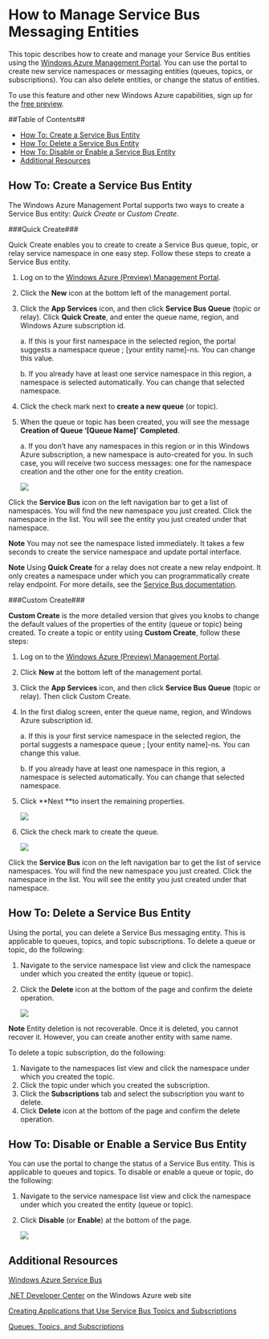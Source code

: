 # How to Manage Service Bus Messaging Entities

This topic describes how to create and manage your Service Bus entities using the [Windows Azure Management Portal](http://manage.windowsazure.com). You can use the portal to create new service namespaces or messaging entities (queues, topics, or subscriptions). You can also delete entities, or change the status of entities. 

To use this feature and other new Windows Azure capabilities, sign up for the [free preview](https://account.windowsazure.com/PreviewFeatures).

##Table of Contents##

* [How To: Create a Service Bus Entity](#create)
* [How To: Delete a Service Bus Entity](#delete)
* [How To: Disable or Enable a Service Bus Entity](#disableenable)
* [Additional Resources](#seealso)

<h2 id="create">How To: Create a Service Bus Entity</h2>

The Windows Azure Management Portal supports two ways to create a Service Bus entity: *Quick Create* or *Custom Create*.

###Quick Create###

Quick Create enables you to create to create a Service Bus queue, topic, or relay service namespace in one easy step. Follow these steps to create a Service Bus entity.

1.	Log on to the [Windows Azure (Preview) Management Portal](http://manage.windowsazure.com).
2.	Click the **New** icon at the bottom left of the management portal.
3.	Click the **App Services** icon, and then click **Service Bus Queue** (topic or relay). Click **Quick Create**, and enter the queue name, region, and Windows Azure subscription id.

	a.	If this is your first namespace in the selected region, the portal suggests a namespace queue ; [your entity name]-ns. You can change this value.

	b.	If you already have at least one service namespace in this region, a namespace is selected automatically. You can change that selected namespace.

4.	Click the check mark next to **create a new queue** (or topic).
5.	When the queue or topic has been created, you will see the message **Creation of Queue ‘[Queue Name]’ Completed**.

	a. If you don’t have any namespaces in this region or in this Windows Azure subscription, a new namespace is auto-created for you. In such case, you will receive two success messages: one for the namespace creation and the other one for the entity creation.

	![][1]

Click the **Service Bus** icon on the left navigation bar to get a list of namespaces. You will find the new namespace you just created. Click the namespace in the list. You will see the entity you just created under that namespace.

**Note** You may not see the namespace listed immediately. It takes a few seconds to create the service namespace and update portal interface. 

**Note** Using **Quick Create** for a relay does not create a new relay endpoint. It only creates a namespace under which you can programmatically create relay endpoint. For more details, see the [Service Bus documentation](http://www.windowsazure.com/en-us/develop/net/how-to-guides/service-bus-relay/).

###Custom Create###

**Custom Create** is the more detailed version that gives you knobs to change the default values of the properties of the entity (queue or topic) being created. To create a topic or entity using **Custom Create**, follow these steps: 

1.	Log on to the [Windows Azure (Preview) Management Portal](http://manage.windowsazure.com).
2.	Click **New** at the bottom left of the management portal.
3.	Click the **App Services** icon, and then click **Service Bus Queue** (topic or relay). Then click Custom Create.
4.	In the first dialog screen, enter the queue name, region, and Windows Azure subscription id.

	a.	If this is your first service namespace in the selected region, the portal suggests a namespace queue ; [your entity name]-ns. You can change this value.

	b.	If you already have at least one namespace in this region, a namespace is selected automatically. You can change that selected namespace.

5. Click **Next **to insert the remaining properties. 

	![][2]
	
6. Click the check mark to create the queue. 

	![][3]

Click the **Service Bus** icon on the left navigation bar to get the list of service namespaces. You will find the new namespace you just created. Click the namespace in the list. You will see the entity you just created under that namespace.

<h2 id="delete">How To: Delete a Service Bus Entity</h2>

Using the portal, you can delete a Service Bus messaging entity. This is applicable to queues, topics, and topic subscriptions. To delete a queue or topic, do the following:

1. Navigate to the service namespace list view and click the namespace under which you created the entity (queue or topic).
2. Click the **Delete** icon at the bottom of the page and confirm the delete operation.

	![][4]

**Note** Entity deletion is not recoverable. Once it is deleted, you cannot recover it. However, you can create another entity with same name.

To delete a topic subscription, do the following:

1.	Navigate to the namespaces list view and click the namespace under which you created the topic.
2.	Click the topic under which you created the subscription.
3.	Click the **Subscriptions** tab and select the subscription you want to delete.
4.	Click **Delete** icon at the bottom of the page and confirm the delete operation.

<h2 id="disableenable">How To: Disable or Enable a Service Bus Entity</h2>

You can use the portal to change the status of a Service Bus entity. This is applicable to queues and topics. To disable or enable a queue or topic, do the following:

1. Navigate to the service namespace list view and click the namespace under which you created the entity (queue or topic).
2. Click **Disable** (or **Enable**) at the bottom of the page.

	![][5]	

<h2 id="seealso">Additional Resources</h2>


[Windows Azure Service Bus][]

[.NET Developer Center][] on the Windows Azure web site

[Creating Applications that Use Service Bus Topics and Subscriptions][]

[Queues, Topics, and Subscriptions][]

[Windows Azure Service Bus]: http://go.microsoft.com/fwlink/?LinkId=266834
[.NET Developer Center]: http://go.microsoft.com/fwlink/?LinkID=262187
[Creating Applications that Use Service Bus Topics and Subscriptions]: http://go.microsoft.com/fwlink/?LinkId=264293
[Queues, Topics, and Subscriptions]: http://go.microsoft.com/fwlink/?LinkId=264291
[1]: ../../Shared/Media/QueueQuickCreate.png
[2]: ../../Shared/Media/AddQueue1.png
[3]: ../../Shared/Media/ConfigureQueue.png
[4]: ../../Shared/Media/DeleteEntity.png
[5]: ../../Shared/Media/DisableEnable.png